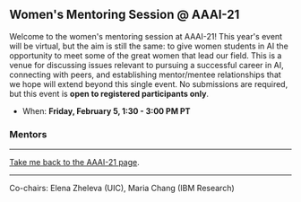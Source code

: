 ## Women's Mentoring Session @ AAAI-21

Welcome to the women's mentoring session at AAAI-21! This year's event will be virtual, but the aim is still the same: to give women students in AI the opportunity to meet some of the great women that lead our field. This is a venue for discussing issues relevant to pursuing a successful career in AI, connecting with peers, and establishing mentor/mentee relationships that we hope will extend beyond this single event. No submissions are required, but this event is **open to registered participants only**.

- When: **Friday, February 5, 1:30 - 3:00 PM PT**

### Mentors



***

[Take me back to the AAAI-21 page](https://aaai.org/Conferences/AAAI-21/).

*** 

Co-chairs: Elena Zheleva (UIC), Maria Chang (IBM Research)
